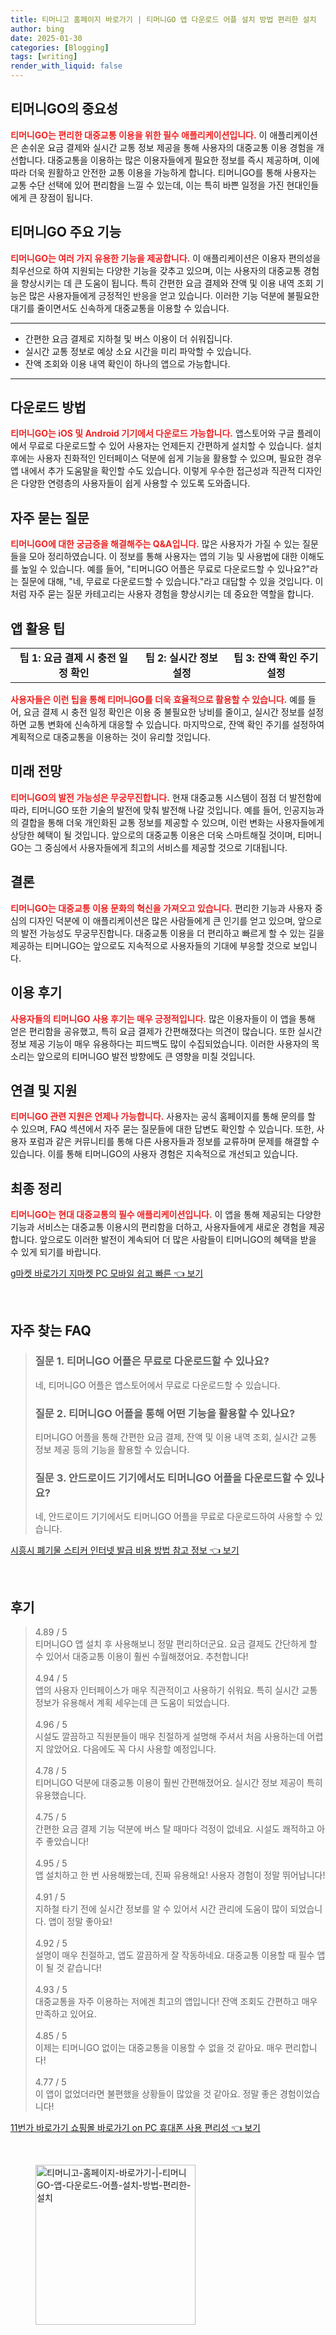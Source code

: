 ```yaml
---
title: 티머니고 홈페이지 바로가기 | 티머니GO 앱 다운로드 어플 설치 방법 편리한 설치
author: bing
date: 2025-01-30
categories: [Blogging]
tags: [writing]
render_with_liquid: false
---
```



<h2 id='티머니GO의 중요성'>티머니GO의 중요성</h2>

<p><b><span style="color: #ee2323;">티머니GO는 편리한 대중교통 이용을 위한 필수 애플리케이션입니다.</span></b> 
이 애플리케이션은 손쉬운 요금 결제와 실시간 교통 정보 제공을 통해 사용자의 대중교통 이용 경험을 개선합니다. 대중교통을 이용하는 많은 이용자들에게 필요한 정보를 즉시 제공하며, 이에 따라 더욱 원활하고 안전한 교통 이용을 가능하게 합니다. 티머니GO를 통해 사용자는 교통 수단 선택에 있어 편리함을 느낄 수 있는데, 이는 특히 바쁜 일정을 가진 현대인들에게 큰 장점이 됩니다.</p>

<h2 id='티머니GO 주요 기능'>티머니GO 주요 기능</h2>

<p><b><span style="color: #ee2323;">티머니GO는 여러 가지 유용한 기능을 제공합니다.</span></b> 
이 애플리케이션은 이용자 편의성을 최우선으로 하여 지원되는 다양한 기능을 갖추고 있으며, 이는 사용자의 대중교통 경험을 향상시키는 데 큰 도움이 됩니다. 특히 간편한 요금 결제와 잔액 및 이용 내역 조회 기능은 많은 사용자들에게 긍정적인 반응을 얻고 있습니다. 이러한 기능 덕분에 불필요한 대기를 줄이면서도 신속하게 대중교통을 이용할 수 있습니다.</p>

<hr />

<ul>
    <li>간편한 요금 결제로 지하철 및 버스 이용이 더 쉬워집니다.</li>
    <li>실시간 교통 정보로 예상 소요 시간을 미리 파악할 수 있습니다.</li>
    <li>잔액 조회와 이용 내역 확인이 하나의 앱으로 가능합니다.</li>
</ul>

<hr />

<h2 id='다운로드 방법'>다운로드 방법</h2>

<p><b><span style="color: #ee2323;">티머니GO는 iOS 및 Android 기기에서 다운로드 가능합니다.</span></b> 
앱스토어와 구글 플레이에서 무료로 다운로드할 수 있어 사용자는 언제든지 간편하게 설치할 수 있습니다. 설치 후에는 사용자 친화적인 인터페이스 덕분에 쉽게 기능을 활용할 수 있으며, 필요한 경우 앱 내에서 추가 도움말을 확인할 수도 있습니다. 이렇게 우수한 접근성과 직관적 디자인은 다양한 연령층의 사용자들이 쉽게 사용할 수 있도록 도와줍니다.</p>

<h2 id='자주 묻는 질문'>자주 묻는 질문</h2>

<p><b><span style="color: #ee2323;">티머니GO에 대한 궁금증을 해결해주는 Q&A입니다.</span></b> 
많은 사용자가 가질 수 있는 질문들을 모아 정리하였습니다. 이 정보를 통해 사용자는 앱의 기능 및 사용법에 대한 이해도를 높일 수 있습니다. 예를 들어, "티머니GO 어플은 무료로 다운로드할 수 있나요?"라는 질문에 대해, "네, 무료로 다운로드할 수 있습니다."라고 대답할 수 있을 것입니다. 이처럼 자주 묻는 질문 카테고리는 사용자 경험을 향상시키는 데 중요한 역할을 합니다.</p>

<h2 id='앱 활용 팁'>앱 활용 팁</h2>

<table>
    <tr>
        <td style="text-align: center; height: 17px;"><b>팁 1: 요금 결제 시 충전 일정 확인</b></td>
        <td style="text-align: center; height: 17px;"><b>팁 2: 실시간 정보 설정</b></td>
        <td style="text-align: center; height: 17px;"><b>팁 3: 잔액 확인 주기 설정</b></td>
    </tr>
</table>

<p><b><span style="color: #ee2323;">사용자들은 이런 팁을 통해 티머니GO를 더욱 효율적으로 활용할 수 있습니다.</span></b> 
예를 들어, 요금 결제 시 충전 일정 확인은 이용 중 불필요한 낭비를 줄이고, 실시간 정보를 설정하면 교통 변화에 신속하게 대응할 수 있습니다. 마지막으로, 잔액 확인 주기를 설정하여 계획적으로 대중교통을 이용하는 것이 유리할 것입니다.</p>

<h2 id='미래 전망'>미래 전망</h2>

<p><b><span style="color: #ee2323;">티머니GO의 발전 가능성은 무궁무진합니다.</span></b> 
현재 대중교통 시스템이 점점 더 발전함에 따라, 티머니GO 또한 기술의 발전에 맞춰 발전해 나갈 것입니다. 예를 들어, 인공지능과의 결합을 통해 더욱 개인화된 교통 정보를 제공할 수 있으며, 이런 변화는 사용자들에게 상당한 혜택이 될 것입니다. 앞으로의 대중교통 이용은 더욱 스마트해질 것이며, 티머니GO는 그 중심에서 사용자들에게 최고의 서비스를 제공할 것으로 기대됩니다.</p>

<h2 id='결론'>결론</h2>

<p><b><span style="color: #ee2323;">티머니GO는 대중교통 이용 문화의 혁신을 가져오고 있습니다.</span></b> 
편리한 기능과 사용자 중심의 디자인 덕분에 이 애플리케이션은 많은 사람들에게 큰 인기를 얻고 있으며, 앞으로의 발전 가능성도 무궁무진합니다. 대중교통 이용을 더 편리하고 빠르게 할 수 있는 길을 제공하는 티머니GO는 앞으로도 지속적으로 사용자들의 기대에 부응할 것으로 보입니다.</p>

<h2 id='이용 후기'>이용 후기</h2>

<p><b><span style="color: #ee2323;">사용자들의 티머니GO 사용 후기는 매우 긍정적입니다.</span></b> 
많은 이용자들이 이 앱을 통해 얻은 편리함을 공유했고, 특히 요금 결제가 간편해졌다는 의견이 많습니다. 또한 실시간 정보 제공 기능이 매우 유용하다는 피드백도 많이 수집되었습니다. 이러한 사용자의 목소리는 앞으로의 티머니GO 발전 방향에도 큰 영향을 미칠 것입니다.</p>

<h2 id='연결 및 지원'>연결 및 지원</h2>

<p><b><span style="color: #ee2323;">티머니GO 관련 지원은 언제나 가능합니다.</span></b> 
사용자는 공식 홈페이지를 통해 문의를 할 수 있으며, FAQ 섹션에서 자주 묻는 질문들에 대한 답변도 확인할 수 있습니다. 또한, 사용자 포럼과 같은 커뮤니티를 통해 다른 사용자들과 정보를 교류하며 문제를 해결할 수 있습니다. 이를 통해 티머니GO의 사용자 경험은 지속적으로 개선되고 있습니다.</p>

<h2 id='최종 정리'>최종 정리</h2>

<p><b><span style="color: #ee2323;">티머니GO는 현대 대중교통의 필수 애플리케이션입니다.</span></b>
이 앱을 통해 제공되는 다양한 기능과 서비스는 대중교통 이용시의 편리함을 더하고, 사용자들에게 새로운 경험을 제공합니다. 앞으로도 이러한 발전이 계속되어 더 많은 사람들이 티머니GO의 혜택을 받을 수 있게 되기를 바랍니다.</p>


<p><a class="click-button" title="g마켓 바로가기 지마켓 PC 모바일 쉽고 빠른" href="https://purplelist.github.io/posts/g%EB%A7%88%EC%BC%93-%EB%B0%94%EB%A1%9C%EA%B0%80%EA%B8%B0-%EC%A7%80%EB%A7%88%EC%BC%93-PC-%EB%AA%A8%EB%B0%94%EC%9D%BC-%EC%89%BD%EA%B3%A0-%EB%B9%A0%EB%A5%B8/" rel="dofollow">g마켓 바로가기 지마켓 PC 모바일 쉽고 빠른 👈 보기</a></p><br>
<h2 id='자주_찾는_FAQ'>자주 찾는 FAQ</h2>
<div itemscope="" itemtype="https://schema.org/FAQPage"> 
<blockquote> 
<div itemscope="" itemprop="mainEntity" itemtype="https://schema.org/Question"> 
<h3 itemprop="name">질문 1. 티머니GO 어플은 무료로 다운로드할 수 있나요?</h3> 
<div itemscope="" itemprop="acceptedAnswer" itemtype="https://schema.org/Answer"> 
<span itemprop="text"> 
<p>네, 티머니GO 어플은 앱스토어에서 무료로 다운로드할 수 있습니다.</p> 
</span> 
</div> 
</div> 

<div itemscope="" itemprop="mainEntity" itemtype="https://schema.org/Question"> 
<h3 itemprop="name">질문 2. 티머니GO 어플을 통해 어떤 기능을 활용할 수 있나요?</h3> 
<div itemscope="" itemprop="acceptedAnswer" itemtype="https://schema.org/Answer"> 
<span itemprop="text"> 
<p>티머니GO 어플을 통해 간편한 요금 결제, 잔액 및 이용 내역 조회, 실시간 교통 정보 제공 등의 기능을 활용할 수 있습니다.</p> 
</span> 
</div> 
</div> 

<div itemscope="" itemprop="mainEntity" itemtype="https://schema.org/Question"> 
<h3 itemprop="name">질문 3. 안드로이드 기기에서도 티머니GO 어플을 다운로드할 수 있나요?</h3> 
<div itemscope="" itemprop="acceptedAnswer" itemtype="https://schema.org/Answer"> 
<span itemprop="text"> 
<p>네, 안드로이드 기기에서도 티머니GO 어플을 무료로 다운로드하여 사용할 수 있습니다.</p> 
</span> 
</div> 
</div> 
</blockquote> 
</div>
<p><a class="click-button" title="시흥시 폐기물 스티커 인터넷 발급 비용 방법 참고 정보" href="https://purplelist.github.io/posts/%EC%8B%9C%ED%9D%A5%EC%8B%9C-%ED%8F%90%EA%B8%B0%EB%AC%BC-%EC%8A%A4%ED%8B%B0%EC%BB%A4-%EC%9D%B8%ED%84%B0%EB%84%B7-%EB%B0%9C%EA%B8%89-%EB%B9%84%EC%9A%A9-%EB%B0%A9%EB%B2%95-%EC%B0%B8%EA%B3%A0-%EC%A0%95%EB%B3%B4/" rel="dofollow">시흥시 폐기물 스티커 인터넷 발급 비용 방법 참고 정보 👈 보기</a></p><br>
<h2 id='후기'>후기</h2>
<div itemscope itemtype="https://schema.org/Product">
  <blockquote>
  <div itemprop="review" itemscope itemtype="https://schema.org/Review">
      <div itemprop="reviewRating" itemscope itemtype="https://schema.org/Rating"> <span itemprop="ratingValue">4.89</span> / <span itemprop="bestRating">5</span> </div>
      <span itemprop="reviewBody">티머니GO 앱 설치 후 사용해보니 정말 편리하더군요. 요금 결제도 간단하게 할 수 있어서 대중교통 이용이 훨씬 수월해졌어요. 추천합니다!</span>
  </div>
  <br>
  <div itemprop="review" itemscope itemtype="https://schema.org/Review">
      <div itemprop="reviewRating" itemscope itemtype="https://schema.org/Rating"> <span itemprop="ratingValue">4.94</span> / <span itemprop="bestRating">5</span> </div>
      <span itemprop="reviewBody">앱의 사용자 인터페이스가 매우 직관적이고 사용하기 쉬워요. 특히 실시간 교통 정보가 유용해서 계획 세우는데 큰 도움이 되었습니다.</span>
  </div>
  <br>
  <div itemprop="review" itemscope itemtype="https://schema.org/Review">
      <div itemprop="reviewRating" itemscope itemtype="https://schema.org/Rating"> <span itemprop="ratingValue">4.96</span> / <span itemprop="bestRating">5</span> </div>
      <span itemprop="reviewBody">시설도 깔끔하고 직원분들이 매우 친절하게 설명해 주셔서 처음 사용하는데 어렵지 않았어요. 다음에도 꼭 다시 사용할 예정입니다.</span>
  </div>
  <br>
  <div itemprop="review" itemscope itemtype="https://schema.org/Review">
      <div itemprop="reviewRating" itemscope itemtype="https://schema.org/Rating"> <span itemprop="ratingValue">4.78</span> / <span itemprop="bestRating">5</span> </div>
      <span itemprop="reviewBody">티머니GO 덕분에 대중교통 이용이 훨씬 간편해졌어요. 실시간 정보 제공이 특히 유용했습니다.</span>
  </div>
  <br>
  <div itemprop="review" itemscope itemtype="https://schema.org/Review">
      <div itemprop="reviewRating" itemscope itemtype="https://schema.org/Rating"> <span itemprop="ratingValue">4.75</span> / <span itemprop="bestRating">5</span> </div>
      <span itemprop="reviewBody">간편한 요금 결제 기능 덕분에 버스 탈 때마다 걱정이 없네요. 시설도 쾌적하고 아주 좋았습니다!</span>
  </div>
  <br>
  <div itemprop="review" itemscope itemtype="https://schema.org/Review">
      <div itemprop="reviewRating" itemscope itemtype="https://schema.org/Rating"> <span itemprop="ratingValue">4.95</span> / <span itemprop="bestRating">5</span> </div>
      <span itemprop="reviewBody">앱 설치하고 한 번 사용해봤는데, 진짜 유용해요! 사용자 경험이 정말 뛰어납니다!</span>
  </div>
  <br>
  <div itemprop="review" itemscope itemtype="https://schema.org/Review">
      <div itemprop="reviewRating" itemscope itemtype="https://schema.org/Rating"> <span itemprop="ratingValue">4.91</span> / <span itemprop="bestRating">5</span> </div>
      <span itemprop="reviewBody">지하철 타기 전에 실시간 정보를 알 수 있어서 시간 관리에 도움이 많이 되었습니다. 앱이 정말 좋아요!</span>
  </div>
  <br>
  <div itemprop="review" itemscope itemtype="https://schema.org/Review">
      <div itemprop="reviewRating" itemscope itemtype="https://schema.org/Rating"> <span itemprop="ratingValue">4.92</span> / <span itemprop="bestRating">5</span> </div>
      <span itemprop="reviewBody">설명이 매우 친절하고, 앱도 깔끔하게 잘 작동하네요. 대중교통 이용할 때 필수 앱이 될 것 같습니다!</span>
  </div>
  <br>
  <div itemprop="review" itemscope itemtype="https://schema.org/Review">
      <div itemprop="reviewRating" itemscope itemtype="https://schema.org/Rating"> <span itemprop="ratingValue">4.93</span> / <span itemprop="bestRating">5</span> </div>
      <span itemprop="reviewBody">대중교통을 자주 이용하는 저에겐 최고의 앱입니다! 잔액 조회도 간편하고 매우 만족하고 있어요.</span>
  </div>
  <br>
  <div itemprop="review" itemscope itemtype="https://schema.org/Review">
      <div itemprop="reviewRating" itemscope itemtype="https://schema.org/Rating"> <span itemprop="ratingValue">4.85</span> / <span itemprop="bestRating">5</span> </div>
      <span itemprop="reviewBody">이제는 티머니GO 없이는 대중교통을 이용할 수 없을 것 같아요. 매우 편리합니다!</span>
  </div>
  <br>
  <div itemprop="review" itemscope itemtype="https://schema.org/Review">
      <div itemprop="reviewRating" itemscope itemtype="https://schema.org/Rating"> <span itemprop="ratingValue">4.77</span> / <span itemprop="bestRating">5</span> </div>
      <span itemprop="reviewBody">이 앱이 없었더라면 불편했을 상황들이 많았을 것 같아요. 정말 좋은 경험이었습니다!</span>
  </div>
  </blockquote>
</div>
<p><a class="click-button" title="11번가 바로가기 쇼핑몰 바로가기 on PC 휴대폰 사용 편리성" href="https://purplelist.github.io/posts/11%EB%B2%88%EA%B0%80-%EB%B0%94%EB%A1%9C%EA%B0%80%EA%B8%B0-%EC%87%BC%ED%95%91%EB%AA%B0-%EB%B0%94%EB%A1%9C%EA%B0%80%EA%B8%B0-on-PC-%ED%9C%B4%EB%8C%80%ED%8F%B0-%EC%82%AC%EC%9A%A9-%ED%8E%B8%EB%A6%AC%EC%84%B1/" rel="dofollow">11번가 바로가기 쇼핑몰 바로가기 on PC 휴대폰 사용 편리성 👈 보기</a></p><br>
<figure class="image"><img src="https://purplelist.github.io/assets/img/thumbnail/티머니고-홈페이지-바로가기-|-티머니GO-앱-다운로드-어플-설치-방법-편리한-설치.webp" alt="티머니고-홈페이지-바로가기-|-티머니GO-앱-다운로드-어플-설치-방법-편리한-설치" width="256" height="256"></figure>